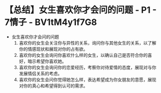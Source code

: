 # 【总结】女生喜欢你才会问的问题 - P1 - 7情子 - BV1tM4y1f7G8

-   女生喜欢你才会问的问题
    1.  喜欢你的女生会关注你与异性的关系，询问你与其他女生的关系，以了解你的情感现状和展现对你的占有欲。
    2.  喜欢你的女生会询问你喜欢什么样的女生，以确认自己是否符合你的喜好，暗示希望你喜欢她。
    3.  喜欢你的女生会询问你的恋爱经历，考察你对待爱情的态度，展现对与你发展情侣关系的考虑。
    4.  喜欢你的女生会问你觉得她怎么样，表达希望成为你女朋友的意愿，展现对你的真心和希望得到认可的需求。